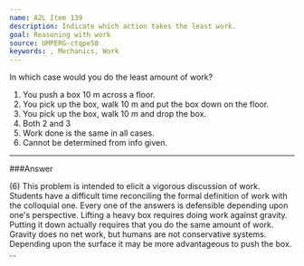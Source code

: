 ```yaml
---
name: A2L Item 139
description: Indicate which action takes the least work.
goal: Reasoning with work
source: UMPERG-ctqpe50
keywords: , Mechanics, Work
---
```



In which case would you do the least amount of work?

1. You push a box 10 m across a floor.
2. You pick up the box, walk 10 m and put the box down on the floor.
3. You pick up the box, walk 10 m and drop the box.
4. Both 2 and 3
5. Work done is the same in all cases.
6. Cannot be determined from info given.



<hr/>

###Answer 

(6) This problem is intended to elicit a vigorous discussion of
work. Students have a difficult time reconciling the formal definition
of work with the colloquial one. Every one of the answers is defensible
depending upon one's perspective. Lifting a heavy box requires doing
work against gravity. Putting it down actually requires that you do the
same amount of work. Gravity does no net work, but humans are not
conservative systems. Depending upon the surface it may be more
advantageous to push the box.
...
